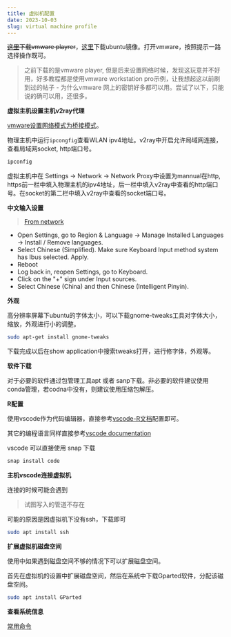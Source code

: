 ```yaml
---
title: 虚拟机配置
date: 2023-10-03
slug: virtual machine profile
---
```


~~[这里](https://www.vmware.com/products/workstation-player/workstation-player-evaluation.html)下载vmware playrer~~，[这里](https://ubuntu.com/download/desktop)下载ubuntu镜像。打开vmware，按照提示一路选择操作既可。

>之前下载的是vmware player, 但是后来设置网络时候，发现这玩意并不好用，好多教程都是使用vmware workstation pro示例，让我想起这以前刷到过的帖子 - 为什么vmware 网上的密钥好多都可以用。尝试了以下，只能说的确可以用，还很多。

**虚拟主机设置主机v2ray代理**

[vmware设置网络模式为桥接模式](https://segmentfault.com/a/1190000039918994)。

物理主机中运行`ipcongfig`查看WLAN ipv4地址。v2ray中开启允许局域网连接，查看局域网socket, http端口号。
 
```cmd
ipconfig
```

虚拟主机中在 Settings -> Network -> Network Proxy中设置为mannual在http, https前一栏中填入物理主机的ipv4地址，后一栏中填入v2ray中查看的http端口号。在socket的第二栏中填入v2ray中查看的socket端口号。

**中文输入设置**

> [From network](https://askubuntu.com/questions/1408873/ubuntu-22-04-chinese-simplified-pinyin-input-support)
- Open Settings, go to Region & Language -> Manage Installed Languages -> Install / Remove languages.
- Select Chinese (Simplified). Make sure Keyboard Input method system has Ibus selected. Apply.
- Reboot
- Log back in, reopen Settings, go to Keyboard.
- Click on the "+" sign under Input sources.
- Select Chinese (China) and then Chinese (Intelligent Pinyin).


**外观**

高分辨率屏幕下ubuntu的字体太小，可以下载gnome-tweaks工具对字体大小，缩放，外观进行小的调整。

```bash
sudo apt-get install gnome-tweaks
```

下载完成以后在show application中搜索tweaks打开，进行修字体，外观等。

**软件下载**

对于必要的软件通过包管理工具apt 或者 sanp下载。非必要的软件建议使用conda管理，若codna中没有，则建议使用压缩包解压。

**R配置**

使用vscode作为代码编辑器，直接参考[vscode-R文档](https://github.com/REditorSupport/vscode-R/wiki/Getting-Started)配置即可。

其它的编程语言同样直接参考[vscode documentation](https://code.visualstudio.com/docs)

vscode 可以直接使用 snap 下载

```bash
snap install code
```

**主机vscode连接虚拟机**

连接的时候可能会遇到

>试图写入的管道不存在

可能的原因是因虚拟机下没有ssh，下载即可

```bash
sudo apt install ssh
```

**扩展虚拟机磁盘空间**

使用中如果遇到磁盘空间不够的情况下可以扩展磁盘空间。

首先在虚拟机的设置中扩展磁盘空间，然后在系统中下载Gparted软件，分配该磁盘空间。

```bash
sudo apt install GParted
```

**查看系统信息**

[常用命令](https://www.tecmint.com/commands-to-collect-system-and-hardware-information-in-linux/)


